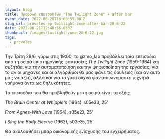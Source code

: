 ```yaml
---
layout: blog
title: Προβολή επεισοδίων "The Twilight Zone" + after bar
event_date: 2022-06-28T16:00:55.981Z
slug_url: provoles-ep-twillight-zone-after-bar-28-6-22
date: 2022-06-21T12:40:56.033Z
thumbnail: /images/twilight-zone-28-6-22.jpg
tags:
  - provoles
---
```

Την Τρίτη 28/6, γύρω στις 19:00, το gizmo_lab προβάλλει τρία επεισόδια από τη σειρά επιστημονικής φαντασίας *The Twilight Zone* (1959-1964) και συζητάει για την αυτοματοποίηση και την ψηφιοποίηση της εργασίας, για το αν οι μηχανές και οι αλγόριθμοι θα μας φάνε τις δουλειές (και αν αυτό μας νοιάζει), αλλά και για το γιατί συχνά φαντασιωνόμαστε τεχνητά νοήμονα όντα ως θηλυκότητες.

Τα επεισόδια που θα προβληθούν με τη σειρά είναι τα εξής:

*The Brain Center at Whipple's* (1964), s05e33, 25'

*From Agnes-With Love* (1964), s05e20, 25'

*I* *Sing* *the* *Body* *Electric* (1962), s03e35, 25'

Θα ακολουθήσει μπαρ οικονομικής ενίσχυσης του εγχειρήματος.
